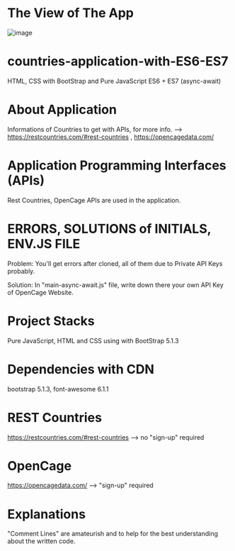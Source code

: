 # The View of The App

![image](https://github.com/ibrahimusluu/countries-application-with-ES6-ES7/blob/master/image/App_View.png)

# countries-application-with-ES6-ES7

HTML, CSS with BootStrap and Pure JavaScript ES6 + ES7 (async-await)

# About Application

Informations of Countries to get with APIs, for more info. --> https://restcountries.com/#rest-countries , https://opencagedata.com/

# Application Programming Interfaces (APIs)

Rest Countries, OpenCage APIs are used in the application.

# ERRORS, SOLUTIONS of INITIALS, ENV.JS FILE

Problem: You'll get errors after cloned, all of them due to Private API Keys probably.

Solution: In "main-async-await.js" file, write down there your own API Key of OpenCage Website.

# Project Stacks

Pure JavaScript, HTML and CSS using with BootStrap 5.1.3

# Dependencies with CDN

bootstrap 5.1.3, font-awesome 6.1.1

# REST Countries

https://restcountries.com/#rest-countries --> no "sign-up" required

# OpenCage

https://opencagedata.com/ --> "sign-up" required

# Explanations

"Comment Lines" are amateurish and to help for the best understanding about the written code.
